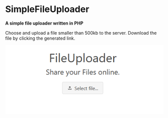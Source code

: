# SimpleFileUploader

**A simple file uploader written in PHP**

Choose and upload a file smaller than 500kb to the server. Download the file by clicking the generated link.

![Screenshot of the file uploader](/assets/screenshot1.png)


